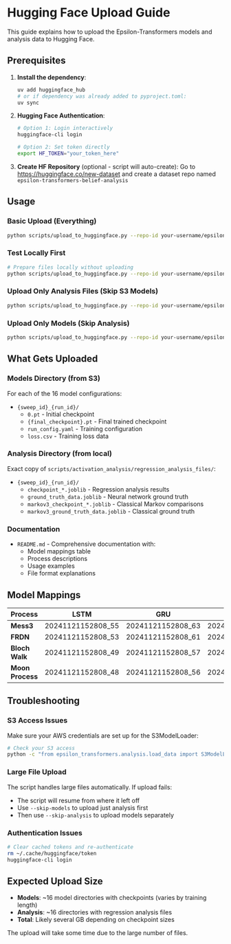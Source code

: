 # Hugging Face Upload Guide

This guide explains how to upload the Epsilon-Transformers models and analysis data to Hugging Face.

## Prerequisites

1. **Install the dependency**:
   ```bash
   uv add huggingface_hub
   # or if dependency was already added to pyproject.toml:
   uv sync
   ```

2. **Hugging Face Authentication**:
   ```bash
   # Option 1: Login interactively
   huggingface-cli login
   
   # Option 2: Set token directly
   export HF_TOKEN="your_token_here"
   ```

3. **Create HF Repository** (optional - script will auto-create):
   Go to https://huggingface.co/new-dataset and create a dataset repo named `epsilon-transformers-belief-analysis`

## Usage

### Basic Upload (Everything)
```bash
python scripts/upload_to_huggingface.py --repo-id your-username/epsilon-transformers-belief-analysis
```

### Test Locally First
```bash
# Prepare files locally without uploading
python scripts/upload_to_huggingface.py --repo-id your-username/epsilon-transformers-belief-analysis --local-only
```

### Upload Only Analysis Files (Skip S3 Models)
```bash
python scripts/upload_to_huggingface.py --repo-id your-username/epsilon-transformers-belief-analysis --skip-models
```

### Upload Only Models (Skip Analysis)
```bash
python scripts/upload_to_huggingface.py --repo-id your-username/epsilon-transformers-belief-analysis --skip-analysis
```

## What Gets Uploaded

### Models Directory (from S3)
For each of the 16 model configurations:
- `{sweep_id}_{run_id}/`
  - `0.pt` - Initial checkpoint
  - `{final_checkpoint}.pt` - Final trained checkpoint  
  - `run_config.yaml` - Training configuration
  - `loss.csv` - Training loss data

### Analysis Directory (from local)
Exact copy of `scripts/activation_analysis/regression_analysis_files/`:
- `{sweep_id}_{run_id}/`
  - `checkpoint_*.joblib` - Regression analysis results
  - `ground_truth_data.joblib` - Neural network ground truth
  - `markov3_checkpoint_*.joblib` - Classical Markov comparisons
  - `markov3_ground_truth_data.joblib` - Classical ground truth

### Documentation
- `README.md` - Comprehensive documentation with:
  - Model mappings table
  - Process descriptions  
  - Usage examples
  - File format explanations

## Model Mappings

| Process | LSTM | GRU | RNN | Transformer |
|---------|------|-----|-----|-------------|
| **Mess3** | 20241121152808_55 | 20241121152808_63 | 20241121152808_71 | 20241205175736_23 |
| **FRDN** | 20241121152808_53 | 20241121152808_61 | 20241121152808_69 | 20250422023003_1 |
| **Bloch Walk** | 20241121152808_49 | 20241121152808_57 | 20241121152808_65 | 20241205175736_17 |
| **Moon Process** | 20241121152808_48 | 20241121152808_56 | 20241121152808_64 | 20250421221507_0 |

## Troubleshooting

### S3 Access Issues
Make sure your AWS credentials are set up for the S3ModelLoader:
```bash
# Check your S3 access
python -c "from epsilon_transformers.analysis.load_data import S3ModelLoader; s3 = S3ModelLoader(use_company_credentials=True); print(s3.list_sweeps())"
```

### Large File Upload
The script handles large files automatically. If upload fails:
- The script will resume from where it left off
- Use `--skip-models` to upload just analysis first
- Then use `--skip-analysis` to upload models separately

### Authentication Issues
```bash
# Clear cached tokens and re-authenticate
rm ~/.cache/huggingface/token
huggingface-cli login
```

## Expected Upload Size

- **Models**: ~16 model directories with checkpoints (varies by training length)
- **Analysis**: ~16 directories with regression analysis files
- **Total**: Likely several GB depending on checkpoint sizes

The upload will take some time due to the large number of files.